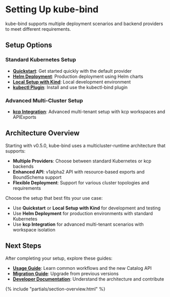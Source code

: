 # Setting Up kube-bind

kube-bind supports multiple deployment scenarios and backend providers to meet different requirements.

## Setup Options

### Standard Kubernetes Setup

- **[Quickstart](quickstart.md)**: Get started quickly with the default provider
- **[Helm Deployment](helm.md)**: Production deployment using Helm charts
- **[Local Setup with Kind](local-setup-with-kind.md)**: Local development environment
- **[kubectl Plugin](kubectl-plugin.md)**: Install and use the kubectl-bind plugin

### Advanced Multi-Cluster Setup

- **[kcp Integration](kcp-setup.md)**: Advanced multi-tenant setup with kcp workspaces and APIExports

## Architecture Overview

Starting with v0.5.0, kube-bind uses a multicluster-runtime architecture that supports:

- **Multiple Providers**: Choose between standard Kubernetes or kcp backends
- **Enhanced API**: v1alpha2 API with resource-based exports and BoundSchema support
- **Flexible Deployment**: Support for various cluster topologies and requirements

Choose the setup that best fits your use case:

- Use **Quickstart** or **Local Setup with Kind** for development and testing
- Use **Helm Deployment** for production environments with standard Kubernetes
- Use **kcp Integration** for advanced multi-tenant scenarios with workspace isolation

## Next Steps

After completing your setup, explore these guides:

- **[Usage Guide](../usage/index.md)**: Learn common workflows and the new Catalog API
- **[Migration Guide](../usage/migration.md)**: Upgrade from previous versions
- **[Developer Documentation](../developers/index.md)**: Understand the architecture and contribute

{% include "partials/section-overview.html" %}
